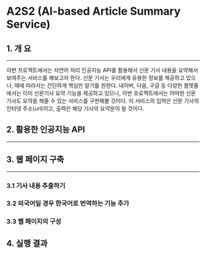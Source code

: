 # A2S2 (AI-based Article Summary Service)

## 1. 개  요
* * *
이번 프로젝트에서는 자연어 처리 인공지능 API를 활용해서 신문 기사 내용을 요약해서 보여주는 서비스를 해보고자 한다. 신문 기사는 우리에게 유용한 정보를 제공하고 있으나, 때에 따라서는 간단하게 핵심만 알기를 원한다. 네이버, 다음, 구글 등 다양한 플랫폼에서는 이미 신문기사 요약 기능을 제공하고 있으나, 이번 프로젝트에서는 어떠한 신문 기사도 요약을 해줄 수 있는 서비스를 구현해볼 것이다. 이 서비스의 입력은 신문 기사의 인터넷 주소(url)이고, 출력은 해당 기사의 요약문이 될 것이다.

## 2. 활용한 인공지능 API
* * *

## 3. 웹 페이지 구축
* * *
### 3.1 기사 내용 추출하기
### 3.2 외국어일 경우 한국어로 번역하는 기능 추가
### 3.3 웹 페이지의 구성

## 4. 실행 결과

